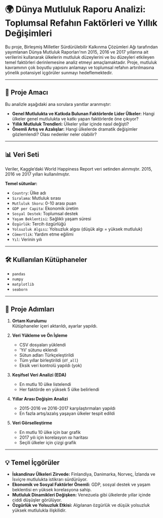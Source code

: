 
# 🌍 Dünya Mutluluk Raporu Analizi: Toplumsal Refahın Faktörleri ve Yıllık Değişimleri

Bu proje, Birleşmiş Milletler Sürdürülebilir Kalkınma Çözümleri Ağı tarafından yayımlanan Dünya Mutluluk Raporları'nın 2015, 2016 ve 2017 yıllarına ait verilerini kullanarak ülkelerin mutluluk düzeylerini ve bu düzeyleri etkileyen temel faktörleri derinlemesine analiz etmeyi amaçlamaktadır. Proje, mutluluk kavramının çok boyutlu yapısını anlamayı ve toplumsal refahın artırılmasına yönelik potansiyel içgörüler sunmayı hedeflemektedir.

---

## 🎯 Proje Amacı

Bu analizle aşağıdaki ana sorulara yanıtlar aranmıştır:

- **Genel Mutlulukta ve Katkıda Bulunan Faktörlerde Lider Ülkeler:** Hangi ülkeler genel mutlulukta ve katkı yapan faktörlerde öne çıkıyor?
- **Yıllık Mutluluk Trendleri:** Ülkeler yıllar içinde nasıl değişti?
- **Önemli Artış ve Azalışlar:** Hangi ülkelerde dramatik değişimler gözlemlendi? Olası nedenler neler olabilir?

---

## 📊 Veri Seti

Veriler, Kaggle’daki World Happiness Report veri setinden alınmıştır. 2015, 2016 ve 2017 yılları kullanılmıştır.

**Temel sütunlar:**

- `Country`: Ülke adı  
- `Sıralama`: Mutluluk sırası  
- `Mutluluk Skoru`: 0-10 arası puan  
- `GDP per Capita`: Ekonomik üretim  
- `Sosyal Destek`: Toplumsal destek  
- `Yaşam Beklentisi`: Sağlıklı yaşam süresi  
- `Özgürlük`: Tercih özgürlüğü  
- `Yolsuzluk Algısı`: Yolsuzluk algısı (düşük algı = yüksek mutluluk)  
- `Cömertlik`: Yardım etme eğilimi  
- `Yıl`: Verinin yılı  

---

## 🛠️ Kullanılan Kütüphaneler

- `pandas`
- `numpy`
- `matplotlib`
- `seaborn`

---

## 🚀 Proje Adımları

1. **Ortam Kurulumu**  
   Kütüphaneler içeri aktarıldı, ayarlar yapıldı.

2. **Veri Yükleme ve Ön İşleme**  
   - CSV dosyaları yüklendi  
   - 'Yıl' sütunu eklendi  
   - Sütun adları Türkçeleştirildi  
   - Tüm yıllar birleştirildi (`df_all`)  
   - Eksik veri kontrolü yapıldı (yok)

3. **Keşifsel Veri Analizi (EDA)**  
   - En mutlu 10 ülke listelendi  
   - Her faktörde en yüksek 5 ülke belirlendi  

4. **Yıllar Arası Değişim Analizi**  
   - 2015-2016 ve 2016-2017 karşılaştırmaları yapıldı  
   - En fazla artış/azalış yaşayan ülkeler tespit edildi  

5. **Veri Görselleştirme**  
   - En mutlu 10 ülke için bar grafik  
   - 2017 yılı için korelasyon ısı haritası  
   - Seçili ülkeler için çizgi grafik  

---

## 💡 Temel İçgörüler

- **İskandinav Ülkeleri Zirvede:** Finlandiya, Danimarka, Norveç, İzlanda ve İsviçre mutlulukta istikrarı sürdürüyor.
- **Ekonomik ve Sosyal Faktörler Önemli:** GDP, sosyal destek ve yaşam beklentisi en yüksek korelasyona sahip.
- **Mutluluk Dinamikleri Değişken:** Venezuela gibi ülkelerde yıllar içinde ciddi düşüşler görülüyor.
- **Özgürlük ve Yolsuzluk Etkisi:** Algılanan özgürlük ve düşük yolsuzluk yüksek mutlulukla ilişkilidir.



